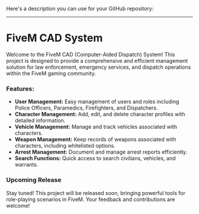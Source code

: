 Here's a description you can use for your GitHub repository:

---

# FiveM CAD System

Welcome to the FiveM CAD (Computer-Aided Dispatch) System! This project is designed to provide a comprehensive and efficient management solution for law enforcement, emergency services, and dispatch operations within the FiveM gaming community.

### Features:
- **User Management:** Easy management of users and roles including Police Officers, Paramedics, Firefighters, and Dispatchers.
- **Character Management:** Add, edit, and delete character profiles with detailed information.
- **Vehicle Management:** Manage and track vehicles associated with characters.
- **Weapon Management:** Keep records of weapons associated with characters, including whitelisted options.
- **Arrest Management:** Document and manage arrest reports efficiently.
- **Search Functions:** Quick access to search civilians, vehicles, and warrants.

### Upcoming Release
Stay tuned! This project will be released soon, bringing powerful tools for role-playing scenarios in FiveM. Your feedback and contributions are welcome!

